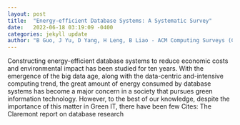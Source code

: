 ```yaml
---
layout: post
title:  "Energy-efficient Database Systems: A Systematic Survey"
date:   2022-06-18 03:19:09 -0400
categories: jekyll update
author: "B Guo, J Yu, D Yang, H Leng, B Liao - ACM Computing Surveys (CSUR), 2022"
---
```

Constructing energy-efficient database systems to reduce economic costs and environmental impact has been studied for ten years. With the emergence of the big data age, along with the data-centric and-intensive computing trend, the great amount of energy consumed by database systems has become a major concern in a society that pursues green information technology. However, to the best of our knowledge, despite the importance of this matter in Green IT, there have been few  Cites: The Claremont report on database research